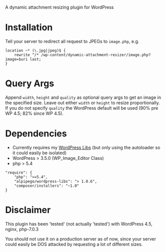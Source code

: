 A dynamic attachment resizing plugin for WordPress

# Installation
Tell your server to redirect all request to JPEGs to `image.php`, e.g.

```
location ~* (\.jpg|jpeg)$ {
    rewrite ^/* /wp-content/dynamic-attachment-resizer/image.php?image=$uri last;
}
```

# Query Args
Append `width`, `height` and `quality` as optional query args to get an image in the specified size. Leave out either `width` or `height` to resize proportionally. If you do not specify `quality` the WordPress default will be used (90% pre WP 4.5; 82% since WP 4.5).

# Dependencies
* Currently requires my [WordPress Libs](git@github.com:alpipego/wordpress-libraries.git) (but only using the autoloader so it could easily be isolated)
* WordPress > 3.5.0 (WP_Image_Editor Class)
* php > 5.4

```
"require": {
    "php": ">=5.4",
    "alpipego/wordpress-libs": "> 1.0.6",
    "composer/installers": "~1.0"
}
```

# Disclaimer
This plugin has been 'tested' (not actually 'tested') with WordPress 4.5, nginx, php-7.0.3

You should not use it on a production server as of now, since your server could easily be DOS attacked by requesting a lot of different sizes.

